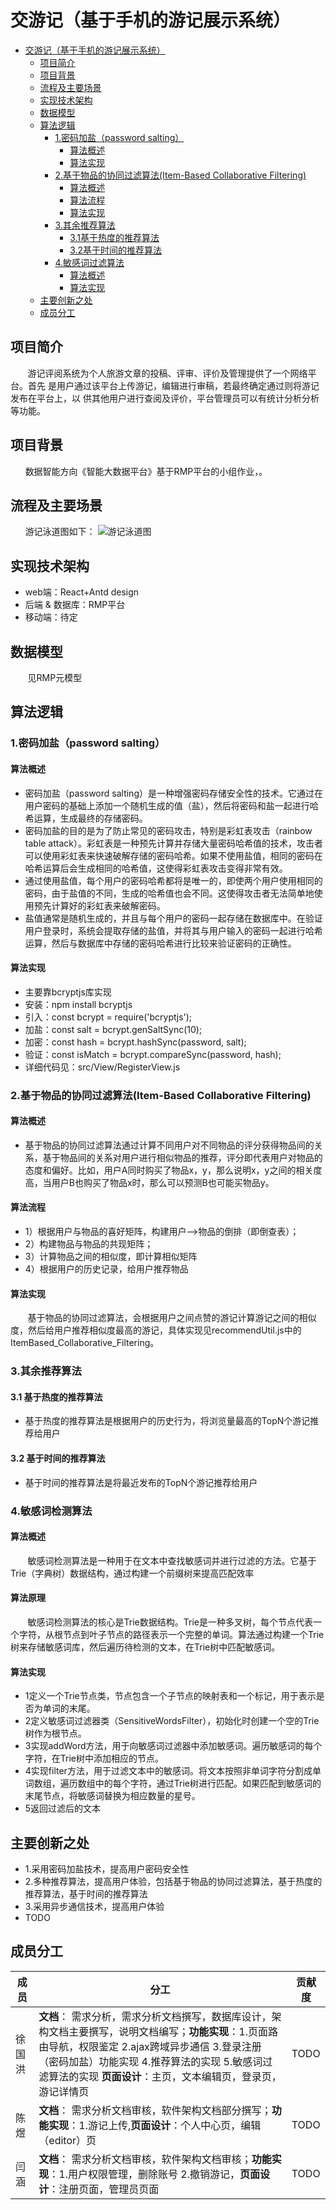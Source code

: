 # 交游记（基于手机的游记展示系统）
- [交游记（基于手机的游记展示系统）](#交游记基于手机的游记展示系统)
  - [项目简介](#项目简介)
  - [项目背景](#项目背景)
  - [流程及主要场景](#流程及主要场景)
  - [实现技术架构](#实现技术架构)
  - [数据模型](#数据模型)
  - [算法逻辑](#算法逻辑)
    - [1.密码加盐（password salting）](#1密码加盐password-salting)
      - [算法概述](#算法概述)
      - [算法实现](#算法实现)
    - [2.基于物品的协同过滤算法(Item-Based Collaborative Filtering)](#2基于物品的协同过滤算法item-based-collaborative-filtering)
      - [算法概述](#算法概述-1)
      - [算法流程](#算法流程)
      - [算法实现](#算法实现-1)
    - [3.其余推荐算法](#3其余推荐算法)
      - [3.1基于热度的推荐算法](#3.1基于热度的推荐算法)
      - [3.2基于时间的推荐算法](#3.1基于时间的推荐算法)
    - [4.敏感词过滤算法](#4.敏感词过滤算法)
      - [算法概述](#算法概述-2)
      - [算法实现](#算法实现-2)
  - [主要创新之处](#主要创新之处)
  - [成员分工](#成员分工)

## 项目简介
&nbsp;&nbsp; &nbsp; &nbsp;  游记评阅系统为个人旅游文章的投稿、评审、评价及管理提供了一个网络平台。首先
是用户通过该平台上传游记，编辑进行审稿，若最终确定通过则将游记发布在平台上，以
供其他用户进行查阅及评价，平台管理员可以有统计分析分析等功能。

## 项目背景
&nbsp;&nbsp; &nbsp; &nbsp;数据智能方向《智能大数据平台》基于RMP平台的小组作业，。

## 流程及主要场景
&nbsp;&nbsp; &nbsp; &nbsp;游记泳道图如下：
![游记泳道图](src/Assets/README/业务流程.jpg)
## 实现技术架构
- web端：React+Antd design
- 后端 & 数据库：RMP平台
- 移动端：待定
## 数据模型
&nbsp; &nbsp; &nbsp; &nbsp;见RMP元模型
## 算法逻辑
### 1.密码加盐（password salting）
#### 算法概述
- 密码加盐（password salting）是一种增强密码存储安全性的技术。它通过在用户密码的基础上添加一个随机生成的值（盐），然后将密码和盐一起进行哈希运算，生成最终的存储密码。
- 密码加盐的目的是为了防止常见的密码攻击，特别是彩虹表攻击（rainbow table attack）。彩虹表是一种预先计算并存储大量密码哈希值的技术，攻击者可以使用彩虹表来快速破解存储的密码哈希。如果不使用盐值，相同的密码在哈希运算后会生成相同的哈希值，这使得彩虹表攻击变得非常有效。
- 通过使用盐值，每个用户的密码哈希都将是唯一的，即使两个用户使用相同的密码，由于盐值的不同，生成的哈希值也会不同。这使得攻击者无法简单地使用预先计算好的彩虹表来破解密码。
- 盐值通常是随机生成的，并且与每个用户的密码一起存储在数据库中。在验证用户登录时，系统会提取存储的盐值，并将其与用户输入的密码一起进行哈希运算，然后与数据库中存储的密码哈希进行比较来验证密码的正确性。
#### 算法实现
- 主要靠bcryptjs库实现
- 安装：npm install bcryptjs
- 引入：const bcrypt = require('bcryptjs');
- 加盐：const salt = bcrypt.genSaltSync(10);
- 加密：const hash = bcrypt.hashSync(password, salt);
- 验证：const isMatch = bcrypt.compareSync(password, hash);
- 详细代码见：src/View/RegisterView.js
### 2.基于物品的协同过滤算法(Item-Based Collaborative Filtering)
#### 算法概述
- 基于物品的协同过滤算法通过计算不同用户对不同物品的评分获得物品间的关系，基于物品间的关系对用户进行相似物品的推荐，评分即代表用户对物品的态度和偏好。比如，用户A同时购买了物品x，y，那么说明x，y之间的相关度高，当用户B也购买了物品x时，那么可以预测B也可能买物品y。
#### 算法流程
- 1）根据用户与物品的喜好矩阵，构建用户–>物品的倒排（即倒查表）；
- 2）构建物品与物品的共现矩阵；
- 3）计算物品之间的相似度，即计算相似矩阵
- 4）根据用户的历史记录，给用户推荐物品
#### 算法实现
&nbsp; &nbsp; &nbsp; &nbsp;基于物品的协同过滤算法，会根据用户之间点赞的游记计算游记之间的相似度，然后给用户推荐相似度最高的游记，具体实现见recommendUtil.js中的ItemBased_Collaborative_Filtering。
### 3.其余推荐算法
#### 3.1 基于热度的推荐算法
- 基于热度的推荐算法是根据用户的历史行为，将浏览量最高的TopN个游记推荐给用户
#### 3.2 基于时间的推荐算法
- 基于时间的推荐算法是将最近发布的TopN个游记推荐给用户
### 4.敏感词检测算法
#### 算法概述
&nbsp; &nbsp; &nbsp; &nbsp;敏感词检测算法是一种用于在文本中查找敏感词并进行过滤的方法。它基于Trie（字典树）数据结构，通过构建一个前缀树来提高匹配效率
#### 算法原理
&nbsp; &nbsp; &nbsp; &nbsp;敏感词检测算法的核心是Trie数据结构。Trie是一种多叉树，每个节点代表一个字符，从根节点到叶子节点的路径表示一个完整的单词。算法通过构建一个Trie树来存储敏感词库，然后遍历待检测的文本，在Trie树中匹配敏感词。
#### 算法实现
- 1定义一个Trie节点类，节点包含一个子节点的映射表和一个标记，用于表示是否为单词的末尾。
- 2定义敏感词过滤器类（SensitiveWordsFilter），初始化时创建一个空的Trie树作为根节点。
- 3实现addWord方法，用于向敏感词过滤器中添加敏感词。遍历敏感词的每个字符，在Trie树中添加相应的节点。
- 4实现filter方法，用于过滤文本中的敏感词。将文本按照非单词字符分割成单词数组，遍历数组中的每个字符，通过Trie树进行匹配。如果匹配到敏感词的末尾节点，将敏感词替换为相应数量的星号。
- 5返回过滤后的文本
## 主要创新之处
- 1.采用密码加盐技术，提高用户密码安全性
- 2.多种推荐算法，提高用户体验，包括基于物品的协同过滤算法，基于热度的推荐算法，基于时间的推荐算法
- 3.采用异步通信技术，提高用户体验
- TODO
## 成员分工
| 成员  | 分工                                                                                                                                                   | 贡献度  |
|-----|------------------------------------------------------------------------------------------------------------------------------------------------------|------|
| 徐国洪 | **文档**： 需求分析，需求分析文档撰写，数据库设计，架构文档主要撰写，说明文档编写；**功能实现**：1.页面路由导航，权限鉴定 2.ajax跨域异步通信  3.登录注册（密码加盐）功能实现 4.推荐算法的实现 5.敏感词过滤算法的实现 **页面设计**：主页，文本编辑页，登录页，游记详情页 | TODO |
| 陈煜  | **文档**： 需求分析文档审核，软件架构文档部分撰写；**功能实现**：1.游记上传,**页面设计**：个人中心页，编辑（editor）页                                                                               | TODO |
| 闫涵  | **文档**： 需求分析文档审核，软件架构文档审核；**功能实现**：1.用户权限管理，删除账号 2.撤销游记，**页面设计**：注册页面，管理员页面                                                                          | TODO |
